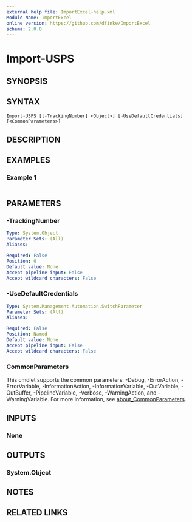 ```yaml
---
external help file: ImportExcel-help.xml
Module Name: ImportExcel
online version: https://github.com/dfinke/ImportExcel
schema: 2.0.0
---
```


# Import-USPS

## SYNOPSIS


## SYNTAX

```
Import-USPS [[-TrackingNumber] <Object>] [-UseDefaultCredentials] [<CommonParameters>]
```

## DESCRIPTION


## EXAMPLES

### Example 1
```powershell

```



## PARAMETERS

### -TrackingNumber


```yaml
Type: System.Object
Parameter Sets: (All)
Aliases:

Required: False
Position: 0
Default value: None
Accept pipeline input: False
Accept wildcard characters: False
```

### -UseDefaultCredentials


```yaml
Type: System.Management.Automation.SwitchParameter
Parameter Sets: (All)
Aliases:

Required: False
Position: Named
Default value: None
Accept pipeline input: False
Accept wildcard characters: False
```

### CommonParameters
This cmdlet supports the common parameters: -Debug, -ErrorAction, -ErrorVariable, -InformationAction, -InformationVariable, -OutVariable, -OutBuffer, -PipelineVariable, -Verbose, -WarningAction, and -WarningVariable. For more information, see [about_CommonParameters](http://go.microsoft.com/fwlink/?LinkID=113216).

## INPUTS

### None

## OUTPUTS

### System.Object
## NOTES

## RELATED LINKS
